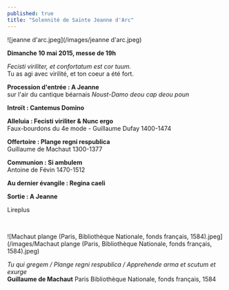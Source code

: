 ```yaml
---
published: true
title: "Solennité de Sainte Jeanne d'Arc"
---
```


![jeanne d'arc.jpeg](/images/jeanne d'arc.jpeg)

**Dimanche 10 mai 2015, messe de 19h**

*Fecisti viriliter, et confortatum est cor tuum.*  
Tu as agi avec virilité, et ton coeur a été fort.

**Procession d'entrée : A Jeanne**  
sur l'air du cantique béarnais *Noust-Damo deou cap deou poun*

**Introït : Cantemus Domino**

**Alleluia : Fecisti viriliter & Nunc ergo**  
Faux-bourdons du 4e mode - Guillaume Dufay 1400-1474

**Offertoire : Plange regni respublica**  
Guillaume de Machaut 1300-1377

**Communion : Si ambulem**  
Antoine de Févin 1470-1512

**Au dernier évangile : Regina caeli**  

**Sortie : A Jeanne**  

Lireplus

&nbsp;

![Machaut plange (Paris, Bibliothèque Nationale, fonds français, 1584).jpeg](/images/Machaut plange (Paris, Bibliothèque Nationale, fonds français, 1584).jpeg)


*Tu qui gregem / Plange regni respublica / Apprehende arma et scutum et exurge*  
**Guillaume de Machaut** Paris Bibliothèque Nationale, fonds français, 1584